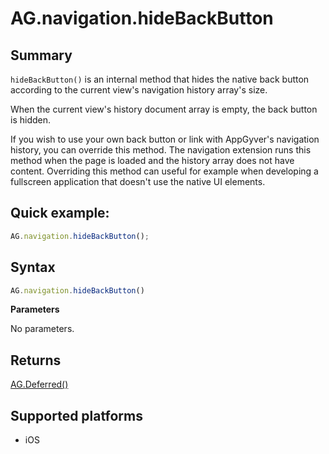 # AG.navigation.hideBackButton

## Summary
`hideBackButton()` is an internal method that hides the native back button according to the current view's navigation history array's size.

When the current view's history document array is empty, the back button is hidden.
 
If you wish to use your own back button or link with AppGyver's navigation history, you can override this method. The navigation extension runs this method when the page is loaded and the history array does not have content. Overriding this method can useful for example when developing a fullscreen application that doesn't use the native UI elements.

## Quick example:
```javascript
AG.navigation.hideBackButton();
```

## Syntax
```javascript
AG.navigation.hideBackButton()
```

**Parameters**

No parameters.

## Returns 
[AG.Deferred()](../../Deferred/Deferred.md)

## Supported platforms
* iOS